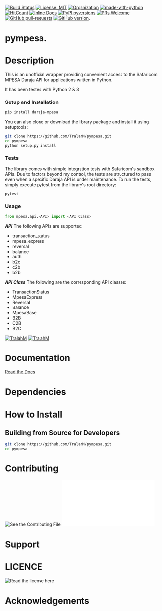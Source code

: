 
[![Build Status](https://travis-ci.com/TralahM/pympesa.svg?branch=master)](https://travis-ci.com/TralahM/pympesa)
[![License: MIT](https://img.shields.io/badge/License-MIT-red.svg)](https://opensource.org/licenses/MIT)
[![Organization](https://img.shields.io/badge/Org-TralahTek-blue.svg)](https://github.com/TralahTek)
[![made-with-python](https://img.shields.io/badge/Made%20with-Python-1f425f.svg)](https://www.python.org/)
[![HitCount](http://hits.dwyl.io/TralahM/pympesa.svg)](http://dwyl.io/TralahM/pympesa)
[![Inline Docs](http://inch-ci.org/github/TralahM/pympesa.svg?branch=master)](http://inch-ci.org/github/TralahM/pympesa)
[![PyPI pyversions](https://img.shields.io/pypi/pyversions/ansicolortags.svg)](https://pypi.python.org/pypi/ansicolortags/)
[![PRs Welcome](https://img.shields.io/badge/PRs-welcome-brightgreen.svg?style=flat-square)](https://github.com/TralahM/pull/)
[![GitHub pull-requests](https://img.shields.io/github/issues-pr/Naereen/StrapDown.js.svg)](https://gitHub.com/TralahM/pympesa/pull/)
[![GitHub version](https://badge.fury.io/gh/Naereen%2FStrapDown.js.svg)](https://github.com/TralahM/pympesa).

# pympesa.

# Description
This is an unofficial wrapper providing convenient access to the Safaricom MPESA Daraja API for applications written in Python.

It has been tested with Python 2 & 3

### Setup and Installation

```Bash
pip install daraja-mpesa
```
You can also clone or download the library package and install it using setuptools:
``` bash
git clone https://github.com/TralahM/pympesa.git
cd pympesa
python setup.py install
```

### Tests
The library comes with simple integration tests with Safaricom's sandbox APIs. Due to factors beyond my control, the tests are structured to pass even when a specific Daraja API is under maintenance. To run the tests, simply execute pytest from the library's root directory:

``` bash
pytest
```

### Usage

``` python
from mpesa.api.<API> import <API Class>
```
***API***
The following APIs are supported:
-   transaction_status
-   mpesa_express
-   reversal
-   balance
-   auth
-   b2c
-   c2b
-   b2b

***API Class***
The following are the corresponding API classes:
 - TransactionStatus
 - MpesaExpress
 - Reversal
 - Balance
 - MpesaBase
 - B2B
 - C2B
 - B2C



[![TralahM](https://img.shields.io/badge/Engineer-TralahM-blue.svg?style=for-the-badge)](https://github.com/TralahM)
[![TralahM](https://img.shields.io/badge/Maintainer-TralahM-green.svg?style=for-the-badge)](https://github.com/TralahM)

# Documentation

[Read the Docs](https://pympesa.readthedocs.io)
# Dependencies

# How to Install


## Building from Source for Developers

```Bash
git clone https://github.com/TralahM/pympesa.git
cd pympesa
```

# Contributing
![See the Contributing File](CONTRIBUTING.rst)
![See the Pull Request File](PULL_REQUEST_TEMPLATE.md)


# Support

# LICENCE
![Read the license here](LICENSE)


# Acknowledgements


